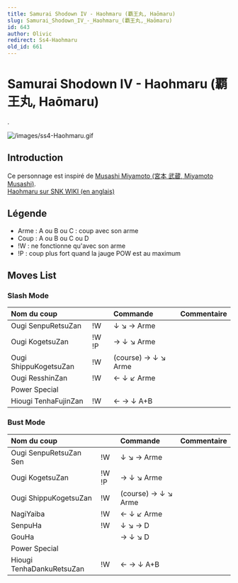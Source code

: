 ```yaml
---
title: Samurai Shodown IV - Haohmaru (覇王丸, Haōmaru)
slug: Samurai_Shodown_IV_-_Haohmaru_(覇王丸,_Haōmaru)
id: 643
author: Olivic
redirect: Ss4-Haohmaru
old_id: 661
---
```


# Samurai Shodown IV - Haohmaru (覇王丸, Haōmaru)

.

![](/images/ss4-Haohmaru.gif "/images/ss4-Haohmaru.gif")

## Introduction

Ce personnage est inspiré de [Musashi Miyamoto (宮本 武蔵, Miyamoto
Musashi)](http://fr.wikipedia.org/wiki/Musashi_Miyamoto).  
[Haohmaru sur SNK WIKI (en anglais)](http://snk.wikia.com/wiki/Haohmaru)

## Légende

- Arme : A ou B ou C : coup avec son arme
- Coup : A ou B ou C ou D
- !W : ne fonctionne qu'avec son arme
- !P : coup plus fort quand la jauge POW est au maximum

## Moves List

### Slash Mode

| Nom du coup           |       | Commande            | Commentaire |
|:----------------------|-------|:--------------------|:------------|
| Ougi SenpuRetsuZan    | !W    | ↓ ↘ → Arme          |             |
| Ougi KogetsuZan       | !W !P | → ↓ ↘ Arme          |             |
| Ougi ShippuKogetsuZan | !W    | (course) → ↓ ↘ Arme |             |
| Ougi ResshinZan       | !W    | ← ↓ ↙ Arme          |             |
| Power Special         |       |                     |             |
| Hiougi TenhaFujinZan  | !W    | ← → ↓ A+B           |             |

### Bust Mode

| Nom du coup               |       | Commande            | Commentaire |
|:--------------------------|-------|:--------------------|:------------|
| Ougi SenpuRetsuZan Sen    | !W    | ↓ ↘ → Arme          |             |
| Ougi KogetsuZan           | !W !P | → ↓ ↘ Arme          |             |
| Ougi ShippuKogetsuZan     | !W    | (course) → ↓ ↘ Arme |             |
| NagiYaiba                 | !W    | ← ↓ ↙ Arme          |             |
| SenpuHa                   | !W    | ↓ ↘ → D             |             |
| GouHa                     |       | → ↓ ↘ D             |             |
| Power Special             |       |                     |             |
| Hiougi TenhaDankuRetsuZan | !W    | ← → ↓ A+B           |             |
